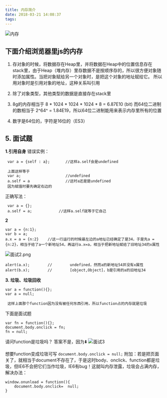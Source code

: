 ```yaml
---
title: 内存简介
date: 2018-03-21 14:08:37
tags:
---
```

![内存](/images/内存.png)

## 下面介绍浏览器里js的内存
1. 存对象的时候，将数据存在Heap里，并将数据在Heap中的位置信息存在stack里，由于Heap（堆内存）里存数据不是按顺序存的，所以很方便对象随时添加属性。当把对象赋给另一个对象时，是把这个对象的地址赋给它。
所以用对象时是引用对象的地址，这种关系叫引用

2. 除了对象类型，其他类型的数据是直接存在stack里

3. 8g的内存相当于 8 * 1024 * 1024 * 1024 * 8 =  6.87E10 (bit)
而64位二进制的数相当于 2^64^ = 1.84E19，所以64位二进制能用来表示内存里所有的位置

4. 数字是64位的，字符是16位的（ES3）

## 5. 面试题

**1.引用自身**
错误实例：
   ```
    var a = {self : a};       //这样a.self会是undefined
    
    上面这样等于
    var a;                    //undefined
    a.self = a                //这时a还是是undefined
    因为赋值时要先确定右边的
  ```
   正确写法：
  ```
   var a = {};
   a.self = a;            //这样a.self就等于它自己
  ```
**2**
```
var a = {n:1};
var b = a;
a.x = a = {n:2}    //这一行运行的时候最左边的a地址已经确定了是34，于是先a = {n:2}，相当于给了a一个新地址54，再运行a.x=a，相当于把新地址赋给了旧地址34的x属性
```
![面试2.png](/images/面试2.png)

```
alert(a.x);        //        undefined，然而a的新地址54并没有x属性
alert(b.x);        //        [object,Object]，b是引用的a的旧地址34
```
**3. 垃圾、垃圾回收**
```
var a = function(){};
var a = null;

 这样上面那个function因为没有被任何东西引用，所以function占的内存就是垃圾

```
下面是面试题
```
var fn = function(){};
document.body.onclick = fn;
fn = null;
```
请问function是垃圾吗？
答案不是，因为⬇️
![面试3](/images/面试3.png)

想要function变成垃圾可写
`document.body.onclick = null;`
附加：若是把页面关了，就相当于document不存在了，于是这时body、onclick、function都是垃圾，但IE6不会把它们当作垃圾，IE6有bug！这就叫内存泄露，垃圾会占满内存，解决办法：
```
window.onunload = function(){
    document.body.onclick=  null;
}
```
